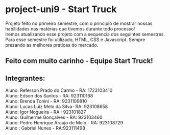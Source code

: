 # project-uni9 - Start Truck
Projeto feito no primeiro semestre, com o principio de mostrar nossas habilidades nas matérias que tivemos durante todo processo!  
Iremos atualizando esse projeto com a sequencia dos seguintes semestres. Para esse semestre foi utilizado, HTML, CSS e Javascript. Sempre prezando as melhores praticas do mercado.  

## Feito com muito carinho - Equipe Start Truck!   

## Integrantes:   
Aluno: Referson Prado do Carmo - RA: 1723103410  
Aluno: Edson dos Santos - RA: 923110168  
Aluno: Brenda Tonini - RA: 9231109810  
Aluno: Lucas Luiz Melo da Silva- RA: 923108658  
Aluno: Igor Nogueira - RA : 923101827  
Aluno: Guilherme Gonçalves - RA: 923103460  
Aluno: Pedro Henrique Araujo de Melo - RA: 923108729  
Aluno : Gabriel Nunes - RA:923111498  
